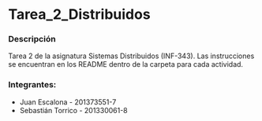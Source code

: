 # Tarea_2_Distribuidos

### Descripción
Tarea 2 de la asignatura Sistemas Distribuidos (INF-343). Las instrucciones se encuentran en los README dentro de la carpeta para cada actividad.

### Integrantes:
-   Juan Escalona - 201373551-7
-   Sebastián Torrico - 201330061-8